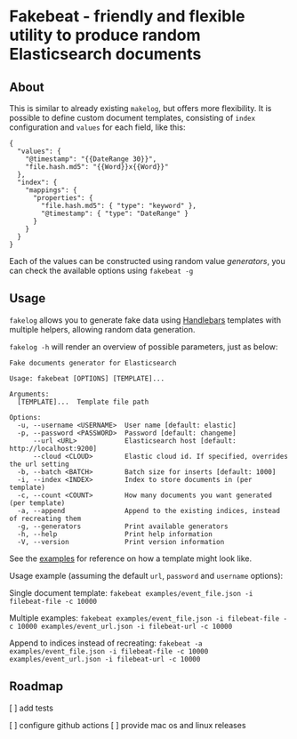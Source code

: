 # Fakebeat - friendly and flexible utility to produce random Elasticsearch documents

## About

This is similar to already existing `makelog`, but offers more flexibility. It is possible to define custom document
templates, consisting of `index` configuration and `values` for each field, like this:

```
{
  "values": {
    "@timestamp": "{{DateRange 30}}",
    "file.hash.md5": "{{Word}}x{{Word}}"
  },
  "index": {
    "mappings": {
      "properties": {
        "file.hash.md5": { "type": "keyword" },
        "@timestamp": { "type": "DateRange" }
      }
    }
  }
}
```

Each of the values can be constructed using random value _generators_, you can check the available options using
`fakebeat -g`

## Usage

`fakelog` allows you to generate fake data using [Handlebars](https://handlebarsjs.com/guide/) templates with multiple helpers, allowing random data generation.

`fakelog -h` will render an overview of possible parameters, just as below:

```
Fake documents generator for Elasticsearch

Usage: fakebeat [OPTIONS] [TEMPLATE]...

Arguments:
  [TEMPLATE]...  Template file path

Options:
  -u, --username <USERNAME>  User name [default: elastic]
  -p, --password <PASSWORD>  Password [default: changeme]
      --url <URL>            Elasticsearch host [default: http://localhost:9200]
      --cloud <CLOUD>        Elastic cloud id. If specified, overrides the url setting
  -b, --batch <BATCH>        Batch size for inserts [default: 1000]
  -i, --index <INDEX>        Index to store documents in (per template)
  -c, --count <COUNT>        How many documents you want generated (per template)
  -a, --append               Append to the existing indices, instead of recreating them
  -g, --generators           Print available generators
  -h, --help                 Print help information
  -V, --version              Print version information

```

See the [examples](/examples/) for reference on how a template might look like.

Usage example (assuming the default `url`, `password` and `username` options):

Single document template:
`fakebeat examples/event_file.json -i filebeat-file -c 10000`

Multiple examples:
`fakebeat examples/event_file.json -i filebeat-file -c 10000 examples/event_url.json -i filebeat-url -c 10000`

Append to indices instead of recreating:
`fakebeat -a examples/event_file.json -i filebeat-file -c 10000 examples/event_url.json -i filebeat-url -c 10000`

## Roadmap

[ ] add tests

[ ] configure github actions
[ ] provide mac os and linux releases
